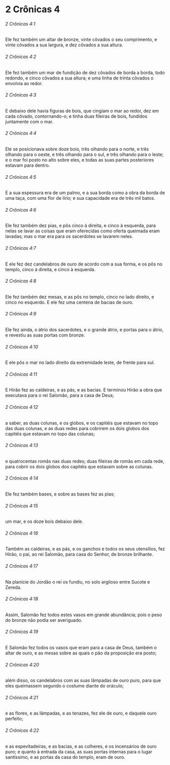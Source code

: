 # 2 Crônicas 4

###### 2 Crônicas 4:1

Ele fez também um altar de bronze, vinte côvados o seu comprimento, e vinte côvados a sua largura, e dez côvados a sua altura.

###### 2 Crônicas 4:2

Ele fez também um mar de fundição de dez côvados de borda a borda, todo redondo, e cinco côvados a sua altura; e uma linha de trinta côvados o envolvia ao redor.

###### 2 Crônicas 4:3

E debaixo dele havia figuras de bois, que cingiam o mar ao redor, dez em cada côvado, contornando-o; e tinha duas fileiras de bois, fundidos juntamente com o mar.

###### 2 Crônicas 4:4

Ele se posicionava sobre doze bois, três olhando para o norte, e três olhando para o oeste, e três olhando para o sul, e três olhando para o leste; e o mar foi posto no alto sobre eles, e todas as suas partes posteriores estavam para dentro.

###### 2 Crônicas 4:5

E a sua espessura era de um palmo, e a sua borda como a obra da borda de uma taça, com uma flor de lírio; e sua capacidade era de três mil batos.

###### 2 Crônicas 4:6

Ele fez também dez pias, e pôs cinco à direita, e cinco à esquerda, para nelas se lavar as coisas que eram oferecidas como oferta queimada eram lavadas; mas o mar era para os sacerdotes se lavarem neles.

###### 2 Crônicas 4:7

E ele fez dez candelabros de ouro de acordo com a sua forma, e os pôs no templo, cinco à direita, e cinco à esquerda.

###### 2 Crônicas 4:8

Ele fez também dez mesas, e as pôs no templo, cinco no lado direito, e cinco no esquerdo. E ele fez uma centena de bacias de ouro.

###### 2 Crônicas 4:9

Ele fez ainda, o átrio dos sacerdotes, e o grande átrio, e portas para o átrio, e revestiu as suas portas com bronze.

###### 2 Crônicas 4:10

E ele pôs o mar no lado direito da extremidade leste, de frente para sul.

###### 2 Crônicas 4:11

E Hirão fez as caldeiras, e as pás, e as bacias. E terminou Hirão a obra que executava para o rei Salomão, para a casa de Deus;

###### 2 Crônicas 4:12

a saber, as duas colunas, e os globos, e os capitéis que estavam no topo das duas colunas, e as duas redes para cobrirem os dois globos dos capitéis que estavam no topo das colunas;

###### 2 Crônicas 4:13

e quatrocentas romãs nas duas redes; duas fileiras de romãs em cada rede, para cobrir os dois globos dos capitéis que estavam sobre as colunas.

###### 2 Crônicas 4:14

Ele fez também bases, e sobre as bases fez as pias;

###### 2 Crônicas 4:15

um mar, e os doze bois debaixo dele.

###### 2 Crônicas 4:16

Também as caldeiras, e as pás, e os ganchos e todos os seus utensílios, fez Hirão, o pai, ao rei Salomão, para casa do Senhor, de bronze brilhante.

###### 2 Crônicas 4:17

Na planície do Jordão o rei os fundiu, no solo argiloso entre Sucote e Zereda.

###### 2 Crônicas 4:18

Assim, Salomão fez todos estes vasos em grande abundância; pois o peso do bronze não podia ser averiguado.

###### 2 Crônicas 4:19

E Salomão fez todos os vasos que eram para a casa de Deus, também o altar de ouro, e as mesas sobre as quais o pão da proposição era posto;

###### 2 Crônicas 4:20

além disso, os candelabros com as suas lâmpadas de ouro puro, para que eles queimassem segundo o costume diante do oráculo;

###### 2 Crônicas 4:21

e as flores, e as lâmpadas, e as tenazes, fez ele de ouro, e daquele ouro perfeito;

###### 2 Crônicas 4:22

e as espevitadeiras, e as bacias, e as colheres, e os incensários de ouro puro; e quanto à entrada da casa, as suas portas internas para o lugar santíssimo, e as portas da casa do templo, eram de ouro.

